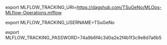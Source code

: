 export MLFLOW_TRACKING_URI=https://dagshub.com/TSuGeNo/MLOps-MLflow-Operations.mlflow

export MLFLOW_TRACKING_USERNAME=TSuGeNo

export MLFLOW_TRACKING_PASSWORD=74a9b6f4c3d0a2e2f4b1f3c9e8d7a6b5